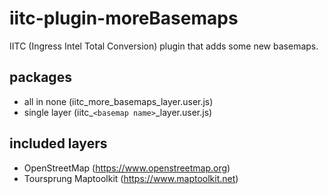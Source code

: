 # iitc-plugin-moreBasemaps
IITC (Ingress Intel Total Conversion) plugin that adds some new basemaps.

## packages
* all in none (iitc_more_basemaps_layer.user.js)
* single layer (iitc_`<basemap name>`_layer.user.js)

## included layers
* OpenStreetMap (https://www.openstreetmap.org)
* Toursprung Maptoolkit (https://www.maptoolkit.net)
